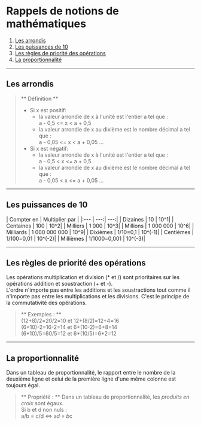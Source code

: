 # Rappels de notions de mathématiques

1. [Les arrondis](#/3/1)  
2. [Les puissances de 10](#/3/2)
3. [Les règles de priorité des opérations](#/3/3)
4. [La proportionnalité](#/3/4)


----

## Les arrondis  

>** Définition **  
> - Si x est positif:
>    - la valeur arrondie de x à l'unité est l'entier a tel que :   
>      a - 0,5 <= x < a + 0,5  
>    - la valeur arrondie de x au dixième est le nombre décimal a tel que :   
>      a - 0,05 <= x < a + 0,05 ...
> - Si x est négatif:  
>    - la valeur arrondie de x à l'unité est l'entier a tel que :  
>      a - 0,5 < x <= a + 0,5  
>    - la valeur arrondie de x au dixième est le nombre décimal a tel que :   
>      a - 0,05 < x <= a + 0,05 ...

----

## Les puissances de 10  

| Compter en | Multiplier par |
|:---        |    ---:|   ---:|
| Dizaines   | 10     |   10^1|
| Centaines  | 100     |   10^2|
| Milliers   | 1 000     |   10^3|
| Millions   | 1 000 000     |   10^6|
| Milliards  | 1 000 000 000     |   10^9|
| Dixièmes   | 1/10=0,1     |   10^(-1)|
| Centièmes  | 1/100=0,01     |   10^(-2)|
| Millièmes  | 1/1000=0,001     |   10^(-3)|  

----

## Les règles de priorité des opérations  

Les opérations multiplication et division (* et /) sont prioritaires sur les opérations addition et soustraction (+ et -).  
L'ordre n'importe pas entre les additions et les soustractions tout comme il n'importe pas entre les multiplications et les divisions. C'est le principe de la commutativité des opérations.

> ** Exemples : **  
> (12+8)/2=20/2=10 et 12+(8/2)=12+4=16  
> (6+10)-2=16-2=14 et 6+(10-2)=6+8=14  
> (6\*10)/5=60/5=12 et 6\*(10/5)=6*2=12  

----

## La proportionnalité  

Dans un tableau de proportionnalité, le rapport entre le nombre de la deuxième ligne et celui de la première ligne d'une même colonne est toujours égal.

> ** Propriété : ** Dans un tableau de proportionnalité, les *produits en croix* sont égaux.   
> Si b et d non nuls :  
> a/b = c/d <=> a*d = b*c
